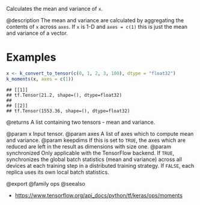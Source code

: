 Calculates the mean and variance of `x`.

@description
The mean and variance are calculated by aggregating the contents of `x`
across `axes`. If `x` is 1-D and `axes = c(1)` this is just the mean and
variance of a vector.

# Examples

```r
x <- k_convert_to_tensor(c(0, 1, 2, 3, 100), dtype = "float32")
k_moments(x, axes = c(1))
```

```
## [[1]]
## tf.Tensor(21.2, shape=(), dtype=float32)
##
## [[2]]
## tf.Tensor(1553.36, shape=(), dtype=float32)
```

@returns
A list containing two tensors - mean and variance.

@param x Input tensor.
@param axes A list of axes which to compute mean and variance.
@param keepdims If this is set to `TRUE`, the axes which are reduced are left
    in the result as dimensions with size one.
@param synchronized Only applicable with the TensorFlow backend.
    If `TRUE`, synchronizes the global batch statistics (mean and
    variance) across all devices at each training step in a
    distributed training strategy. If `FALSE`, each replica uses its own
    local batch statistics.

@export
@family ops
@seealso
+ <https://www.tensorflow.org/api_docs/python/tf/keras/ops/moments>

